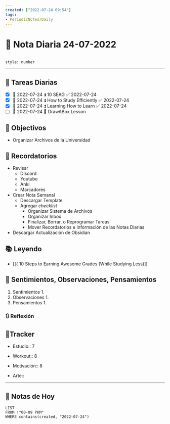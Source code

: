 ```yaml
---
created: ["2022-07-24 09:54"]
tags:
- PeriodicNotes/Daily
---
```


# 📅 Nota Diaria  24-07-2022
```toc

style: number

```

---
## 🔷 Tareas Diarias
- [x] 📅 2022-07-24 ⏫ 10 SEAG ✅ 2022-07-24
- [x] 📅 2022-07-24 ⏫ How to Study Efficiently ✅ 2022-07-24
- [x] 📅 2022-07-24 ⏫ Learning How to Learn ✅ 2022-07-24
- [ ] 📅 2022-07-24 🔼 DrawABox Lesson

## 🎯 Objectivos
- Organizar Archivos de la Universidad
## 📕 Recordatorios
- Revisar
	- Discord
	- Youtube
	- Anki
	- Marcadores
- Crear Nota Semanal
	- Descargar Template
	- Agregar *checklist*
		- Organizar Sistema de Archivos
		- Organizar Inbox
		- Finalizar, Borrar, o Reprogramar Tareas
		- Mover Recordatorios e Información de las Notas Diarias
- Descargar Actualización de Obsidian
## 📚 Leyendo
- [[{ 10 Steps to Earning Awesome Grades (While Studying Less)]]
## 💬 Sentimientos, Observaciones, Pensamientos 
1. Sentimientos
	1. 
2. Observaciones
	1. 
3. Pensamientos
	1. 
### 🔃 Reflexión

## 🔷Tracker

- Estudio:: 7

- Workout:: 8

- Motivación:: 8

- Arte::
---

## 📅 Notas de Hoy
```dataview
LIST 
FROM !"00-09 PKM" 
WHERE contains(created, "2022-07-24")
```